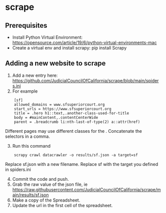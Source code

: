 # scrape

## Prerequisites

* Install Python Virtual Environment: https://opensource.com/article/19/6/python-virtual-environments-mac
* Create a virtual env and install scrapy: pip install Scrapy

## Adding a new website to scrape

1. Add a new entry here: https://github.com/JudicialCouncilOfCalifornia/scrape/blob/main/spiders.ini
2. For example
```
    [sf]
    allowed_domains = www.sfsuperiorcourt.org
    start_urls = https://www.sfsuperiorcourt.org
    title = .hero h1::text,.another-class-used-for-title
    body = #mainContent,.contentCenterWide
    parent = .breadcrumb li:nth-last-of-type(2) a::attr(href)
```    
Different pages may use different classes for the <body>.  Concatenate the selectors in a comma.
    
3. Run this command
```
    scrapy crawl datacrawler -o results/sf.json -a target=sf
```
Replace sf.json with a new filename.
Replace sf with the target you defined in spiders.ini

4. Commit the code and push.
5. Grab the raw value of the json file, ie https://raw.githubusercontent.com/JudicialCouncilOfCalifornia/scrape/main/results/sf.json
6. Make a copy of the Spreadsheet.
7. Update the url in the first cell of the spreadsheet.
